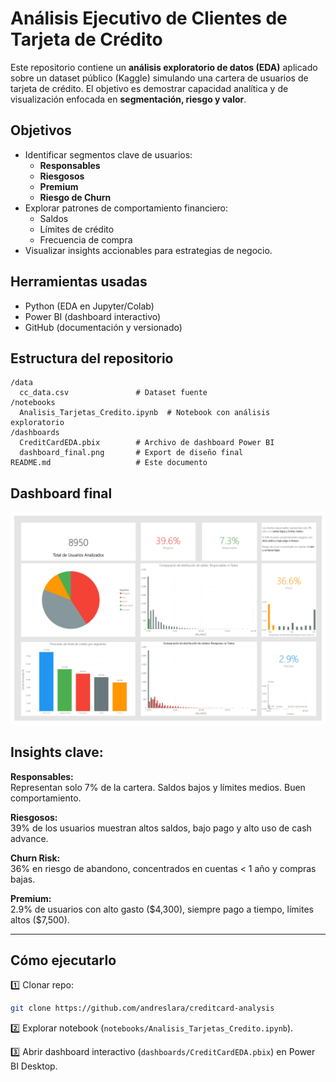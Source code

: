 # Análisis Ejecutivo de Clientes de Tarjeta de Crédito

Este repositorio contiene un **análisis exploratorio de datos (EDA)** aplicado sobre un dataset público (Kaggle) simulando una cartera de usuarios de tarjeta de crédito. El objetivo es demostrar capacidad analítica y de visualización enfocada en **segmentación, riesgo y valor**.

## Objetivos

- Identificar segmentos clave de usuarios:
  - **Responsables**
  - **Riesgosos**
  - **Premium**
  - **Riesgo de Churn**
- Explorar patrones de comportamiento financiero:
  - Saldos
  - Límites de crédito
  - Frecuencia de compra
- Visualizar insights accionables para estrategias de negocio.

## Herramientas usadas

- Python (EDA en Jupyter/Colab)
- Power BI (dashboard interactivo)
- GitHub (documentación y versionado)

## Estructura del repositorio

```
/data
  cc_data.csv               # Dataset fuente
/notebooks
  Analisis_Tarjetas_Credito.ipynb  # Notebook con análisis exploratorio
/dashboards
  CreditCardEDA.pbix        # Archivo de dashboard Power BI
  dashboard_final.png       # Export de diseño final
README.md                   # Este documento
```

## Dashboard final

![Dashboard preview](./dashboards/dashboard_final.jpg)

## Insights clave:

**Responsables:**\
Representan solo 7% de la cartera. Saldos bajos y límites medios. Buen comportamiento.

**Riesgosos:**\
39% de los usuarios muestran altos saldos, bajo pago y alto uso de cash advance.

**Churn Risk:**\
36% en riesgo de abandono, concentrados en cuentas < 1 año y compras bajas.

**Premium:**\
2.9% de usuarios con alto gasto (\$4,300), siempre pago a tiempo, límites altos (\$7,500).

---

## Cómo ejecutarlo

1️⃣ Clonar repo:

```bash
git clone https://github.com/andreslara/creditcard-analysis
```

2️⃣ Explorar notebook (`notebooks/Analisis_Tarjetas_Credito.ipynb`).

3️⃣ Abrir dashboard interactivo (`dashboards/CreditCardEDA.pbix`) en Power BI Desktop.

